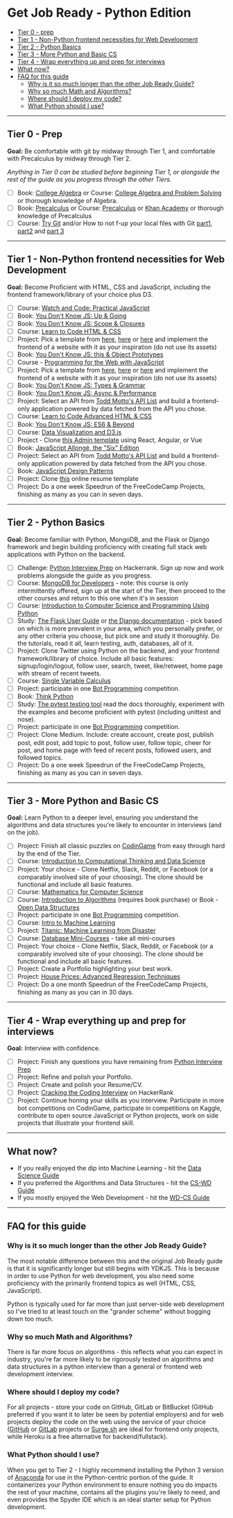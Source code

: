 # Get Job Ready - Python Edition
- [Tier 0 - prep](#tier-0---prep)
- [Tier 1 - Non-Python frontend necessities for Web Development](#tier-1---non-python-frontend-necessities-for-web-development)
- [Tier 2 - Python Basics](#tier-2---python-basics)
- [Tier 3 - More Python and Basic CS](#tier-3---more-python-and-basic-cs)
- [Tier 4 - Wrap everything up and prep for interviews](#tier-4---wrap-everything-up-and-prep-for-interviews)
- [What now?](#what-now)
- [FAQ for this guide](#faq-for-this-guide)
  * [Why is it so much longer than the other Job Ready Guide?](#why-is-it-so-much-longer-than-the-other-job-ready-guide)
  * [Why so much Math and Algorithms?](#why-so-much-math-and-algorithms)
  * [Where should I deploy my code?](#where-should-i-deploy-my-code)
  * [What Python should I use?](#what-python-should-i-use)

---

## Tier 0 - Prep
**Goal:** Be comfortable with git by midway through Tier 1, and comfortable with Precalculus by midway through Tier 2. 

_Anything in Tier 0 can be studied before beginning Tier 1, or alongside the rest of the guide as you progress through the other Tiers._
- [ ]  Book: [College Algebra](https://openstax.org/details/books/college-algebra) or Course: [College Algebra and Problem Solving](https://www.edx.org/course/college-algebra-problem-solving-asux-mat117x) or thorough knowledge of Algebra.
- [ ]  Book: [Precalculus](https://openstax.org/details/books/precalculus) or Course: [Precalculus](https://www.edx.org/course/precalculus-asux-mat170x) or [Khan Academy](https://www.khanacademy.org/math/precalculus) or thorough knowledge of Precalculus
- [ ]  Course: [Try Git](https://try.github.io/levels/1/challenges/1) and/or How to not f-up your local files with Git [part1](https://medium.com/@francesco.agnoletto/how-to-not-f-up-your-local-files-with-git-part-1-e0756c88fd3c), [part2](https://medium.com/@francesco.agnoletto/how-to-not-f-up-your-local-files-with-git-part-2-fc4e243be02a) and [part 3](https://medium.com/chingu/how-to-not-f-up-your-local-files-with-git-part-3-bf03b27b6e64)
---

## Tier 1 - Non-Python frontend necessities for Web Development
**Goal:** Become Proficient with HTML, CSS and JavaScript, including the frontend framework/library of your choice plus D3.
- [ ] Course: [Watch and Code: Practical JavaScript](https://watchandcode.com/p/practical-javascript)
- [ ] Book: [You Don't Know JS: Up & Going](https://github.com/getify/You-Dont-Know-JS/blob/master/up%20&%20going/README.md#you-dont-know-js-up--going)    
- [ ] Book: [You Don't Know JS: Scope & Closures](https://github.com/getify/You-Dont-Know-JS/blob/master/scope%20&%20closures/README.md#you-dont-know-js-scope--closures) 
- [ ]  Course: [Learn to Code HTML & CSS](http://learn.shayhowe.com/html-css/)    
- [ ]  Project: Pick a template from [here](https://freebiesbug.com/psd-freebies/website-template/), [here](http://www.free-css.com/free-css-templates) or [here](http://www.os-templates.com/free-website-templates) and implement the frontend of a website with it as your inspiration (do not use its assets)
- [ ] Book: [You Don't Know JS: this & Object Prototypes](https://github.com/getify/You-Dont-Know-JS/blob/master/this%20&%20object%20prototypes/README.md#you-dont-know-js-this--object-prototypes)
- [ ] Course - [Programming for the Web with JavaScript](https://www.edx.org/course/programming-web-javascript-pennx-sd4x) 
- [ ]  Project: Pick a template from [here](https://freebiesbug.com/psd-freebies/website-template/), [here](http://www.free-css.com/free-css-templates) or [here](http://www.os-templates.com/free-website-templates) and implement the frontend of a website with it as your inspiration (do not use its assets)
- [ ] Book: [You Don't Know JS: Types & Grammar](https://github.com/getify/You-Dont-Know-JS/blob/master/types%20&%20grammar/README.md#you-dont-know-js-types--grammar)   
- [ ] Book: [You Don't Know JS: Async & Performance](https://github.com/getify/You-Dont-Know-JS/blob/master/async%20&%20performance/README.md#you-dont-know-js-async--performance) 
- [ ] Project: Select an API from [Todd Motto's API List](https://github.com/toddmotto/public-apis) and build a frontend-only application powered by data fetched from the API you chose.
- [ ]  Course: [Learn to Code Advanced HTML & CSS](http://learn.shayhowe.com/advanced-html-css/)    
- [ ] Book: [You Don't Know JS: ES6 & Beyond](https://github.com/getify/You-Dont-Know-JS/blob/master/es6%20&%20beyond/README.md#you-dont-know-js-es6--beyond)  
- [ ]  Course: [Data Visualization and D3.js](https://www.udacity.com/course/data-visualization-and-d3js--ud507)
- [ ] Project - Clone [this Admin template](http://rubix410.sketchpixy.com/ltr/dashboard) using React, Angular, or Vue
- [ ] Book: [JavaScript Allongé, the "Six" Edition](https://leanpub.com/javascriptallongesix)
- [ ] Project: Select an API from [Todd Motto's API List](https://github.com/toddmotto/public-apis) and build a frontend-only application powered by data fetched from the API you chose.
- [ ] Book: [JavaScript Design Patterns](https://addyosmani.com/resources/essentialjsdesignpatterns/book/)
- [ ]  Project: Clone [this](https://creativemarket.com/ikonome/686585-Material-Resume-Blue/screenshots/#screenshot2) online resume template 
- [ ]  Project: Do a one week Speedrun of the FreeCodeCamp Projects, finishing as many as you can in seven days.

---

## Tier 2 - Python Basics
**Goal:** Become familiar with Python, MongoDB, and the Flask or Django framework and begin building proficiency with creating full stack web applications with Python on the backend.
- [ ]  Challenge: [Python Interview Prep](https://www.hackerrank.com/chingu-challenge-3) on Hackerrank. Sign up now and work problems alongside the guide as you progress.
- [ ]  Course: [MongoDB for Developers](https://university.mongodb.com/courses/M101P/about) - note: this course is only intermittently offered, sign up at the start of the Tier, then proceed to the other courses and return to this one when it's in session 
- [ ]  Course: [Introduction to Computer Science and Programming Using Python](https://www.edx.org/course/introduction-computer-science-mitx-6-00-1x-11) 
- [ ]  Study: [The Flask User Guide](http://flask.pocoo.org/docs/0.12/) or [the Django documentation](https://docs.djangoproject.com/en/1.11/) - pick based on which is more prevalent in your area, which you personally prefer, or any other criteria you choose, but pick one and study it thoroughly. Do the tutorials, read it all, learn testing, auth, databases, all of it.
- [ ]  Project: Clone Twitter using Python on the backend, and your frontend framework/library of choice. Include all basic features: signup/login/logout, follow user, search, tweet, like/retweet, home page with stream of recent tweets.
- [ ]  Course: [Single Variable Calculus](https://ocw.mit.edu/courses/mathematics/18-01sc-single-variable-calculus-fall-2010/)  
- [ ]  Project: participate in one [Bot Programming](https://www.codingame.com/multiplayer/bot-programming) competition.
- [ ]  Book: [Think Python](http://greenteapress.com/thinkpython2/thinkpython2.pdf)
- [ ]  Study: [The pytest testing tool](https://docs.pytest.org/en/latest/) read the docs thoroughly, experiment with the examples and become proficient with pytest (including unittest and nose).
- [ ]  Project: participate in one [Bot Programming](https://www.codingame.com/multiplayer/bot-programming) competition.
- [ ]  Project: Clone Medium. Include: create account, create post, publish post, edit post, add topic to post, follow user, follow topic, cheer for post, and home page with feed of recent posts, followed users, and followed topics.
- [ ]  Project: Do a one week Speedrun of the FreeCodeCamp Projects, finishing as many as you can in seven days.

---
## Tier 3 - More Python and Basic CS
**Goal:** Learn Python to a deeper level, ensuring you understand the algorithms and data structures you're likely to encounter in interviews (and on the job).

- [ ]  Project: Finish all classic puzzles on [CodinGame](https://www.codingame.com/training) from easy through hard by the end of the Tier. 
- [ ]  Course: [Introduction to Computational Thinking and Data Science](https://www.edx.org/course/introduction-computational-thinking-data-mitx-6-00-2x-6) 
- [ ] Project: Your choice - Clone Netflix, Slack, Reddit, or Facebook (or a comparably involved site of your choosing). The clone should be functional and include all basic features.
- [ ]  Course: [Mathematics for Computer Science](https://ocw.mit.edu/courses/electrical-engineering-and-computer-science/6-042j-mathematics-for-computer-science-spring-2015/index.htm) 
- [ ]  Course: [Introduction to Algorithms](https://ocw.mit.edu/courses/electrical-engineering-and-computer-science/6-006-introduction-to-algorithms-fall-2011/index.htm) (requires book purchase) or Book - [Open Data Structures](http://www.aupress.ca/books/120226/ebook/99Z_Morin_2013-Open_Data_Structures.pdf)
- [ ]  Project: participate in one [Bot Programming](https://www.codingame.com/multiplayer/bot-programming) competition.
- [ ]  Course: [Intro to Machine Learning](https://www.udacity.com/course/intro-to-machine-learning--ud120) 
- [ ]  Project: [Titanic: Machine Learning from Disaster](https://www.kaggle.com/c/titanic)
- [ ]  Course: [Database Mini-Courses](https://lagunita.stanford.edu/courses/DB/2014/SelfPaced/about) - take all mini-courses
- [ ]  Project: Your choice - Clone Netflix, Slack, Reddit, or Facebook (or a comparably involved site of your choosing). The clone should be functional and include all basic features.
- [ ]  Project: Create a Portfolio highlighting your best work.
- [ ]  Project: [House Prices: Advanced Regression Techniques](https://www.kaggle.com/c/house-prices-advanced-regression-techniques)
- [ ]  Project: Do a one month Speedrun of the FreeCodeCamp Projects, finishing as many as you can in 30 days. 
---

## Tier 4 - Wrap everything up and prep for interviews
**Goal:** Interview with confidence.
- [ ]  Project: Finish any questions you have remaining from  [Python Interview Prep](https://www.hackerrank.com/chingu-challenge-3)
- [ ]  Project: Refine and polish your Portfolio.
- [ ]  Project: Create and polish your Resume/CV.
- [ ]  Project: [Cracking the Coding Interview](https://www.hackerrank.com/domains/tutorials/cracking-the-coding-interview) on HackerRank
- [ ]  Project: Continue honing your skills as you interview. Participate in more bot competitions on CodinGame, participate in competitions on Kaggle, contribute to open source JavaScript or Python projects, work on side projects that illustrate your frontend skill.
---

## What now?
- If you really enjoyed the dip into Machine Learning - hit the [Data Science Guide](./data-science.md)
- If you preferred the Algorithms and Data Structures - hit the [CS-WD Guide](./cs-wd.md)
- If you mostly enjoyed the Web Development - hit the [WD-CS Guide](./wd-cs.md)
---

## FAQ for this guide

### Why is it so much longer than the other Job Ready Guide?
The most notable difference between this and the original Job Ready guide is that it is significantly longer but still begins with YDKJS. This is because in order to use Python for web development, you also need some proficiency with the primarily frontend topics as well (HTML, CSS, JavaScript).

Python is typically used for far more than just server-side web development so I've tried to at least touch on the "grander scheme" without bogging down too much. 

### Why so much Math and Algorithms?
There is far more focus on algorithms - this reflects what you can expect in industry, you're far more likely to be rigorously tested on algorithms and data structures in a python interview than a general or frontend web development interview.

### Where should I deploy my code?
For all projects - store your code on GitHub, GitLab or BitBucket (GitHub preferred if you want it to later be seen by potential employers) and for web projects deploy the code on the web using the service of your choice ([GitHub](https://pages.github.com/) or [GitLab](https://about.gitlab.com/features/pages/) projects or [Surge.sh](http://surge.sh/) are ideal for frontend only projects, while Heroku is a free alternative for backend/fullstack).

### What Python should I use?
When you get to Tier 2 - I highly recommend installing the Python 3 version of [Anaconda](https://www.anaconda.com/download/) for use in the Python-centric portion of the guide. It containerizes your Python environment to ensure nothing you do impacts the rest of your machine, contains all the plugins you're likely to need, and even provides the Spyder IDE which is an ideal starter setup for Python development.

